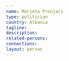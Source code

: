 ```yaml
---
name: Marjeta Pronjari
type: politician
country: Albania
tagline:
description:
related-persons:
connections:
layout: person
---
```

